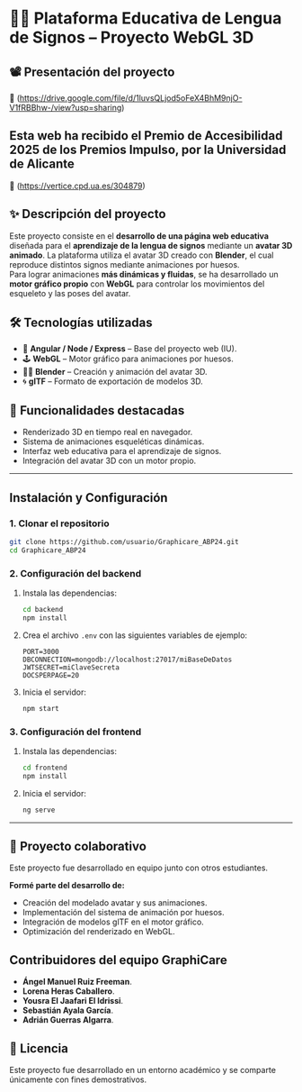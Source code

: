 # 🧏‍♂️ Plataforma Educativa de Lengua de Signos – Proyecto WebGL 3D
## 📽️ Presentación del proyecto
🎥 (https://drive.google.com/file/d/1luvsQLjod5oFeX4BhM9njO-V1fRBBhw-/view?usp=sharing)

## Esta web ha recibido el Premio de Accesibilidad 2025 de los Premios Impulso, por la Universidad de Alicante 
🎥 (https://vertice.cpd.ua.es/304879)

## ✨ Descripción del proyecto
Este proyecto consiste en el **desarrollo de una página web educativa** diseñada para el **aprendizaje de la lengua de signos** mediante un **avatar 3D animado**.
La plataforma utiliza el avatar 3D creado con **Blender**, el cual reproduce distintos signos mediante animaciones por huesos.  
Para lograr animaciones **más dinámicas y fluidas**, se ha desarrollado un **motor gráfico propio** con **WebGL** para controlar los movimientos del esqueleto y las poses del avatar.

## 🛠️ Tecnologías utilizadas
- 🧱 **Angular / Node / Express** – Base del proyecto web (IU).
- 🕹️ **WebGL** – Motor gráfico para animaciones por huesos.
- 🧑‍🎨 **Blender** – Creación y animación del avatar 3D.
- 🌀 **glTF** – Formato de exportación de modelos 3D.

## 🧩 Funcionalidades destacadas
- Renderizado 3D en tiempo real en navegador.  
- Sistema de animaciones esqueléticas dinámicas.  
- Interfaz web educativa para el aprendizaje de signos.  
- Integración del avatar 3D con un motor propio.

---

## Instalación y Configuración

### 1. Clonar el repositorio
```bash
git clone https://github.com/usuario/Graphicare_ABP24.git
cd Graphicare_ABP24
```

### 2. Configuración del backend
1. Instala las dependencias:
   ```bash
   cd backend
   npm install
   ```
2. Crea el archivo `.env` con las siguientes variables de ejemplo:
   ```env
   PORT=3000
   DBCONNECTION=mongodb://localhost:27017/miBaseDeDatos
   JWTSECRET=miClaveSecreta
   DOCSPERPAGE=20
   ```
3. Inicia el servidor:
   ```bash
   npm start
   ```

### 3. Configuración del frontend
1. Instala las dependencias:
   ```bash
   cd frontend
   npm install
   ```
2. Inicia el servidor:
   ```bash
   ng serve
   ```

---

## 👥 Proyecto colaborativo
Este proyecto fue desarrollado en equipo junto con otros estudiantes.

**Formé parte del desarrollo de:**
- Creación del modelado avatar y sus animaciones.
- Implementación del sistema de animación por huesos.
- Integración de modelos glTF en el motor gráfico.
- Optimización del renderizado en WebGL.

## Contribuidores del equipo GraphiCare
- **Ángel Manuel Ruiz Freeman**.
- **Lorena Heras Caballero**.
- **Yousra El Jaafari El Idrissi**.
- **Sebastián Ayala García**.
- **Adrián Guerras Algarra**.

## 📜 Licencia
Este proyecto fue desarrollado en un entorno académico y se comparte únicamente con fines demostrativos.
